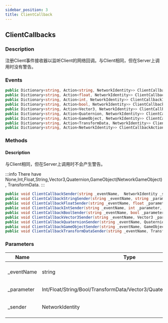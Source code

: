 ```yaml
---
sidebar_position: 3
title: ClientCallback
---
```


## ClientCallbacks

### Description

注册Client事件接收器以监听Client的网络回调。与Client相同，但在Server上调用时没有警告。

### Events

```cs
public Dictionary<string, Action<string, NetworkIdentity>> ClientCallbackStringAction;
public Dictionary<string, Action<float, NetworkIdentity>> ClientCallbackFloatAction;
public Dictionary<string, Action<int, NetworkIdentity>> ClientCallbackIntAction;
public Dictionary<string, Action<bool, NetworkIdentity>> ClientCallbackBoolAction;
public Dictionary<string, Action<Vector3, NetworkIdentity>> ClientCallbackVector3Action;
public Dictionary<string, Action<Quaternion, NetworkIdentity>> ClientCallbackQuaternionAction;
public Dictionary<string, Action<GameObject, NetworkIdentity>> ClientCallbackGameObjectAction;
public Dictionary<string, Action<TransformData, NetworkIdentity>> ClientCallbackTransformDataAction;
public Dictionary<string, Action<NetworkIdentity>> ClientCallbackAction;
```

### Methods

#### Description

与Client相同，但在Server上调用时不会产生警告。

:::info
There have None,Int,Float,String,Vector3,Quaternion,GameObject(NetworkGameObject),
TransformData.
:::

```cs title="Clientcallback Trigger"
public void ClientCallbackSender(string _eventName,  NetworkIdentity _sender);
public void ClientCallbackStringSender(string _eventName, string _parameter, NetworkIdentity _sender);
public void ClientCallbackFloatSender(string _eventName, float _parameter, NetworkIdentity _sender);
public void ClientCallbackIntSender(string _eventName, int _parameter, NetworkIdentity _sender);
public void ClientCallbackBoolSender(string _eventName, bool _parameter, NetworkIdentity _sender);
public void ClientCallbackVector3Sender(string _eventName, Vector3 _parameter, NetworkIdentity _sender);
public void ClientCallbackQuaternionSender(string _eventName, Quaternion _parameter, NetworkIdentity _sender);
public void ClientCallbackGameObjectSender(string _eventName, GameObject _parameter, NetworkIdentity _sender);
public void ClientCallbackTransformDataSender(string _eventName, TransformData _parameter, NetworkIdentity _sender);
```

### Parameters

| Name        | Type                                                                  | Description                 |
| ----------- | --------------------------------------------------------------------- | --------------------------- |
| \_eventName | string                                                                | Key of event dictnary       |
| \_parameter | Int/Float/String/Bool/TransformData/Vector3/Quaternion/NetkGameObject | Incomming data              |
| \_sender    | NetworkIdentity                                                       | Who sent this remote action |
